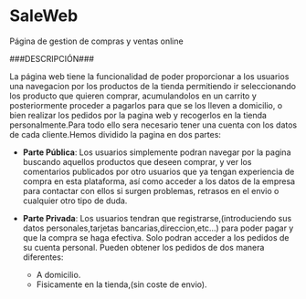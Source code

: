 # SaleWeb
Página de gestion de compras y ventas online

###DESCRIPCIÓN###

La página web tiene la funcionalidad de poder proporcionar a los usuarios una navegacion por los productos de la tienda permitiendo ir seleccionando los producto que quieren comprar, acumulandolos en un carrito y posteriormente proceder a pagarlos para que se los lleven a domicilio, o bien realizar los pedidos por la pagina web y recogerlos en la tienda personalmente.Para todo ello sera necesario tener una cuenta con los datos de cada cliente.Hemos dividido la pagina en dos partes:

- **Parte Pública**: Los usuarios simplemente podran navegar por la pagina buscando aquellos productos que deseen comprar, y ver los comentarios publicados por otro usuarios que ya tengan experiencia de compra en esta plataforma, así como acceder a los datos de la empresa para contactar con ellos si surgen problemas, retrasos en el envio o cualquier otro tipo de duda.

- **Parte Privada**: Los usuarios tendran que registrarse,(introduciendo sus datos personales,tarjetas bancarias,direccion,etc...) para poder pagar y que la compra se haga efectiva. Solo podran acceder a los pedidos de su cuenta personal. Pueden obtener los pedidos de dos manera diferentes:

  * A domicilio.
  * Fisicamente en la tienda,(sin coste de envio).

